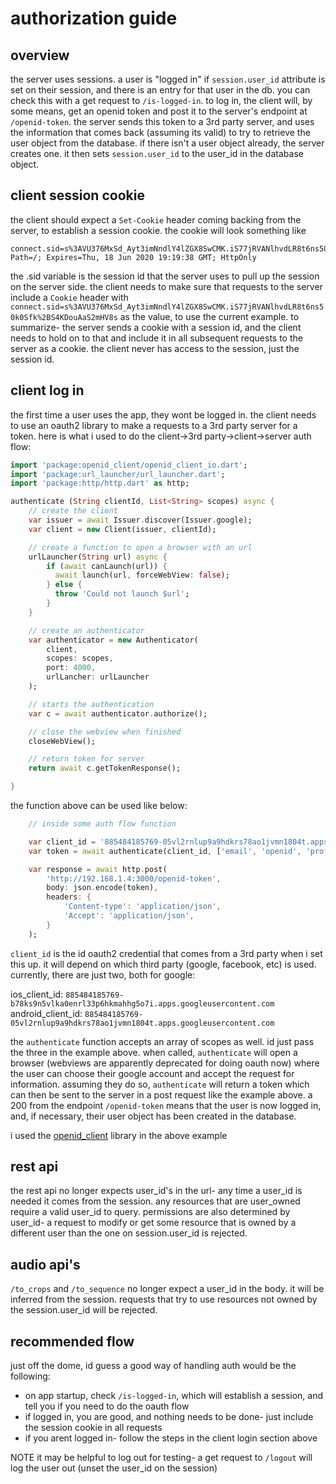 # authorization guide


## overview
the server uses sessions. a user is "logged in" if `session.user_id` attribute is set on their session, and there is an entry for that user in the db.
you can check this with a get request to `/is-logged-in`.
to log in, the client will, by some means, get an openid token and post it to the server's endpoint at `/openid-token`.
the server sends this token to a 3rd party server, and uses the information that comes back (assuming its valid) to try to retrieve the user object
from the database.
if there isn't a user object already, the server creates one.
it then sets `session.user_id` to the user_id in the database object.


## client session cookie
the client should expect a `Set-Cookie` header coming backing from the server, to establish a session cookie.
the cookie will look something like
```
connect.sid=s%3AVU376MxSd_Ayt3imNndlY4lZGX8SwCMK.iS77jRVANlhvdLR8t6ns50k0Sfk%2BS4KDouAaS2mHV8s; Path=/; Expires=Thu, 18 Jun 2020 19:19:38 GMT; HttpOnly
```
the .sid variable is the session id that the server uses to pull up the session on the server side.
the client needs to make sure that requests to the server include a `Cookie` header with `connect.sid=s%3AVU376MxSd_Ayt3imNndlY4lZGX8SwCMK.iS77jRVANlhvdLR8t6ns50k0Sfk%2BS4KDouAaS2mHV8s` as the value,
to use the current example.
to summarize- the server sends a cookie with a session id, and the client needs to hold on to that and include it in all subsequent requests to the server as a cookie.
the client never has access to the session, just the session id.


## client log in
the first time a user uses the app, they wont be logged in. the client needs to use an oauth2 library to make a requests to a 3rd party server for a token.
here is what i used to do the client->3rd party->client->server auth flow:
```dart
import 'package:openid_client/openid_client_io.dart';
import 'package:url_launcher/url_launcher.dart';
import 'package:http/http.dart' as http;

authenticate (String clientId, List<String> scopes) async {
    // create the client
    var issuer = await Issuer.discover(Issuer.google);
    var client = new Client(issuer, clientId);

    // create a function to open a browser with an url
    urlLauncher(String url) async {
        if (await canLaunch(url)) {
          await launch(url, forceWebView: false);
        } else {
          throw 'Could not launch $url';
        }
    }

    // create an authenticator
    var authenticator = new Authenticator(
        client,
        scopes: scopes,
        port: 4000,
        urlLancher: urlLauncher
    );

    // starts the authentication
    var c = await authenticator.authorize();

    // close the webview when finished
    closeWebView();

    // return token for server
    return await c.getTokenResponse();

}
```
the function above can be used like below:
```dart
    // inside some auth flow function

    var client_id = '885484185769-05vl2rnlup9a9hdkrs78ao1jvmn1804t.apps.googleusercontent.com';
    var token = await authenticate(client_id, ['email', 'openid', 'profile']);

    var response = await http.post(
        'http://192.168.1.4:3000/openid-token',
        body: json.encode(token),
        headers: {
            'Content-type': 'application/json',
            'Accept': 'application/json',
        }
    );
```

`client_id` is the id oauth2 credential that comes from a 3rd party when i set this up. it will depend on which
third party (google, facebook, etc) is used. currently, there are just two, both for google:

ios_client_id: `885484185769-b78ks9n5vlka0enrl33p6hkmahhg5o7i.apps.googleusercontent.com`
android_client_id: `885484185769-05vl2rnlup9a9hdkrs78ao1jvmn1804t.apps.googleusercontent.com`

the `authenticate` function accepts an array of scopes as well. id just pass the three in the example above.
when called, `authenticate` will open a browser (webviews are apparently deprecated for doing oauth now) where the user
can choose their google account and accept the request for information. assuming they do so, `authenticate` will
return a token which can then be sent to the server in a post request like the example above. a 200 from the endpoint `/openid-token`
means that the user is now logged in, and, if necessary, their user object has been created in the database.

i used the [openid_client](https://pub.dev/packages/openid_client) library in the above example


## rest api
the rest api no longer expects user_id's in the url- any time a user_id is needed it comes from the session.
any resources that are user_owned require a valid user_id to query. permissions are also determined by user_id-
a request to modify or get some resource that is owned by a different user than the one on session.user_id is rejected.


## audio api's
`/to_crops` and `/to_sequence` no longer expect a user_id in the body. it will be inferred from the session. requests
that try to use resources not owned by the session.user_id will be rejected.


## recommended flow
just off the dome, id guess a good way of handling auth would be the following:
* on app startup, check `/is-logged-in`, which will establish a session, and tell you if you need to do the oauth flow
* if logged in, you are good, and nothing needs to be done- just include the session cookie in all requests
* if you arent logged in- follow the steps in the client login section above

NOTE it may be helpful to log out for testing- a get request to `/logout` will log the user out (unset the user_id on the session)
